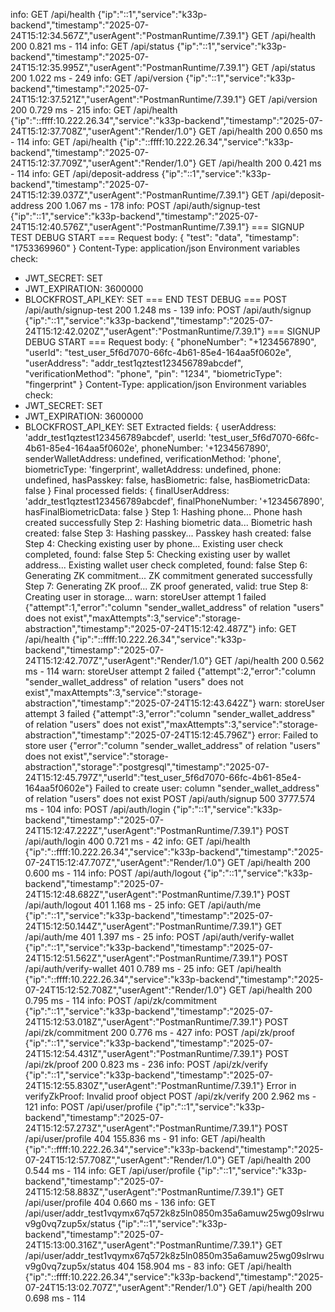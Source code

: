 info: GET /api/health {"ip":"::1","service":"k33p-backend","timestamp":"2025-07-24T15:12:34.567Z","userAgent":"PostmanRuntime/7.39.1"}
GET /api/health 200 0.821 ms - 114
info: GET /api/status {"ip":"::1","service":"k33p-backend","timestamp":"2025-07-24T15:12:35.995Z","userAgent":"PostmanRuntime/7.39.1"}
GET /api/status 200 1.022 ms - 249
info: GET /api/version {"ip":"::1","service":"k33p-backend","timestamp":"2025-07-24T15:12:37.521Z","userAgent":"PostmanRuntime/7.39.1"}
GET /api/version 200 0.729 ms - 215
info: GET /api/health {"ip":"::ffff:10.222.26.34","service":"k33p-backend","timestamp":"2025-07-24T15:12:37.708Z","userAgent":"Render/1.0"}
GET /api/health 200 0.650 ms - 114
info: GET /api/health {"ip":"::ffff:10.222.26.34","service":"k33p-backend","timestamp":"2025-07-24T15:12:37.709Z","userAgent":"Render/1.0"}
GET /api/health 200 0.421 ms - 114
info: GET /api/deposit-address {"ip":"::1","service":"k33p-backend","timestamp":"2025-07-24T15:12:39.037Z","userAgent":"PostmanRuntime/7.39.1"}
GET /api/deposit-address 200 1.067 ms - 178
info: POST /api/auth/signup-test {"ip":"::1","service":"k33p-backend","timestamp":"2025-07-24T15:12:40.576Z","userAgent":"PostmanRuntime/7.39.1"}
=== SIGNUP TEST DEBUG START ===
Request body: {
  "test": "data",
  "timestamp": "1753369960"
}
Content-Type: application/json
Environment variables check:
- JWT_SECRET: SET
- JWT_EXPIRATION: 3600000
- BLOCKFROST_API_KEY: SET
=== END TEST DEBUG ===
POST /api/auth/signup-test 200 1.248 ms - 139
info: POST /api/auth/signup {"ip":"::1","service":"k33p-backend","timestamp":"2025-07-24T15:12:42.020Z","userAgent":"PostmanRuntime/7.39.1"}
=== SIGNUP DEBUG START ===
Request body: {
  "phoneNumber": "+1234567890",
  "userId": "test_user_5f6d7070-66fc-4b61-85e4-164aa5f0602e",
  "userAddress": "addr_test1qztest123456789abcdef",
  "verificationMethod": "phone",
  "pin": "1234",
  "biometricType": "fingerprint"
}
Content-Type: application/json
Environment variables check:
- JWT_SECRET: SET
- JWT_EXPIRATION: 3600000
- BLOCKFROST_API_KEY: SET
Extracted fields: {
  userAddress: 'addr_test1qztest123456789abcdef',
  userId: 'test_user_5f6d7070-66fc-4b61-85e4-164aa5f0602e',
  phoneNumber: '+1234567890',
  senderWalletAddress: undefined,
  verificationMethod: 'phone',
  biometricType: 'fingerprint',
  walletAddress: undefined,
  phone: undefined,
  hasPasskey: false,
  hasBiometric: false,
  hasBiometricData: false
}
Final processed fields: {
  finalUserAddress: 'addr_test1qztest123456789abcdef',
  finalPhoneNumber: '+1234567890',
  hasFinalBiometricData: false
}
Step 1: Hashing phone...
Phone hash created successfully
Step 2: Hashing biometric data...
Biometric hash created: false
Step 3: Hashing passkey...
Passkey hash created: false
Step 4: Checking existing user by phone...
Existing user check completed, found: false
Step 5: Checking existing user by wallet address...
Existing wallet user check completed, found: false
Step 6: Generating ZK commitment...
ZK commitment generated successfully
Step 7: Generating ZK proof...
ZK proof generated, valid: true
Step 8: Creating user in storage...
warn: storeUser attempt 1 failed {"attempt":1,"error":"column \"sender_wallet_address\" of relation \"users\" does not exist","maxAttempts":3,"service":"storage-abstraction","timestamp":"2025-07-24T15:12:42.487Z"}
info: GET /api/health {"ip":"::ffff:10.222.26.34","service":"k33p-backend","timestamp":"2025-07-24T15:12:42.707Z","userAgent":"Render/1.0"}
GET /api/health 200 0.562 ms - 114
warn: storeUser attempt 2 failed {"attempt":2,"error":"column \"sender_wallet_address\" of relation \"users\" does not exist","maxAttempts":3,"service":"storage-abstraction","timestamp":"2025-07-24T15:12:43.642Z"}
warn: storeUser attempt 3 failed {"attempt":3,"error":"column \"sender_wallet_address\" of relation \"users\" does not exist","maxAttempts":3,"service":"storage-abstraction","timestamp":"2025-07-24T15:12:45.796Z"}
error: Failed to store user {"error":"column \"sender_wallet_address\" of relation \"users\" does not exist","service":"storage-abstraction","storage":"postgresql","timestamp":"2025-07-24T15:12:45.797Z","userId":"test_user_5f6d7070-66fc-4b61-85e4-164aa5f0602e"}
Failed to create user: column "sender_wallet_address" of relation "users" does not exist
POST /api/auth/signup 500 3777.574 ms - 104
info: POST /api/auth/login {"ip":"::1","service":"k33p-backend","timestamp":"2025-07-24T15:12:47.222Z","userAgent":"PostmanRuntime/7.39.1"}
POST /api/auth/login 400 0.721 ms - 42
info: GET /api/health {"ip":"::ffff:10.222.26.34","service":"k33p-backend","timestamp":"2025-07-24T15:12:47.707Z","userAgent":"Render/1.0"}
GET /api/health 200 0.600 ms - 114
info: POST /api/auth/logout {"ip":"::1","service":"k33p-backend","timestamp":"2025-07-24T15:12:48.682Z","userAgent":"PostmanRuntime/7.39.1"}
POST /api/auth/logout 401 1.168 ms - 25
info: GET /api/auth/me {"ip":"::1","service":"k33p-backend","timestamp":"2025-07-24T15:12:50.144Z","userAgent":"PostmanRuntime/7.39.1"}
GET /api/auth/me 401 1.397 ms - 25
info: POST /api/auth/verify-wallet {"ip":"::1","service":"k33p-backend","timestamp":"2025-07-24T15:12:51.562Z","userAgent":"PostmanRuntime/7.39.1"}
POST /api/auth/verify-wallet 401 0.789 ms - 25
info: GET /api/health {"ip":"::ffff:10.222.26.34","service":"k33p-backend","timestamp":"2025-07-24T15:12:52.708Z","userAgent":"Render/1.0"}
GET /api/health 200 0.795 ms - 114
info: POST /api/zk/commitment {"ip":"::1","service":"k33p-backend","timestamp":"2025-07-24T15:12:53.018Z","userAgent":"PostmanRuntime/7.39.1"}
POST /api/zk/commitment 200 0.776 ms - 427
info: POST /api/zk/proof {"ip":"::1","service":"k33p-backend","timestamp":"2025-07-24T15:12:54.431Z","userAgent":"PostmanRuntime/7.39.1"}
POST /api/zk/proof 200 0.823 ms - 236
info: POST /api/zk/verify {"ip":"::1","service":"k33p-backend","timestamp":"2025-07-24T15:12:55.830Z","userAgent":"PostmanRuntime/7.39.1"}
Error in verifyZkProof: Invalid proof object
POST /api/zk/verify 200 2.962 ms - 121
info: POST /api/user/profile {"ip":"::1","service":"k33p-backend","timestamp":"2025-07-24T15:12:57.273Z","userAgent":"PostmanRuntime/7.39.1"}
POST /api/user/profile 404 155.836 ms - 91
info: GET /api/health {"ip":"::ffff:10.222.26.34","service":"k33p-backend","timestamp":"2025-07-24T15:12:57.708Z","userAgent":"Render/1.0"}
GET /api/health 200 0.544 ms - 114
info: GET /api/user/profile {"ip":"::1","service":"k33p-backend","timestamp":"2025-07-24T15:12:58.883Z","userAgent":"PostmanRuntime/7.39.1"}
GET /api/user/profile 404 0.660 ms - 136
info: GET /api/user/addr_test1vqymx67q572k8z5ln0850m35a6amuw25wg09slrwuv9g0vq7zup5x/status {"ip":"::1","service":"k33p-backend","timestamp":"2025-07-24T15:13:00.316Z","userAgent":"PostmanRuntime/7.39.1"}
GET /api/user/addr_test1vqymx67q572k8z5ln0850m35a6amuw25wg09slrwuv9g0vq7zup5x/status 404 158.904 ms - 83
info: GET /api/health {"ip":"::ffff:10.222.26.34","service":"k33p-backend","timestamp":"2025-07-24T15:13:02.707Z","userAgent":"Render/1.0"}
GET /api/health 200 0.698 ms - 114